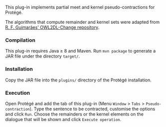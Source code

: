 This plug-in implements partial meet and kernel pseudo-contractions for Protégé.

The algorithms that compute remainder and kernel sets were adapted
from
[R. F. Guimarães' OWL2DL-Change repository](https://gitlab.com/rfguimaraes/owl-change).

### Compilation

This plug-in requires Java &geq; 8 and Maven.
Run `mvn package` to generate a JAR file under the directory `target/`.

### Installation

Copy the JAR file into the `plugins/` directory of the Protégé installation.

### Execution

Open Protégé and add the tab of this plug-in (Menu `Window` > `Tabs` >
`Pseudo-contraction`).
Type the sentence to be contracted, customise the options and click `Run`.
Choose the remainders or the kernel elements on the dialogue that will be shown
and click `Execute operation`.
